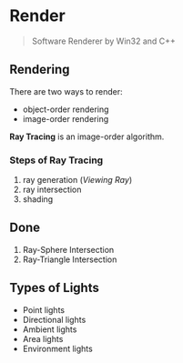 # Render
> Software Renderer by Win32 and C++

## Rendering
There are two ways to render:
- object-order rendering
- image-order rendering

**Ray Tracing** is an image-order algorithm.

### Steps of Ray Tracing
1. ray generation (_Viewing Ray_)
2. ray intersection
3. shading

## Done
1. Ray-Sphere Intersection
2. Ray-Triangle Intersection

## Types of Lights
- Point lights
- Directional lights
- Ambient lights
- Area lights
- Environment lights